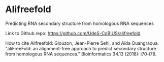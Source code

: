 # Alifreefold
Predicting RNA secondary structure from homologous RNA sequences

Link to Github repo: https://github.com/UdeS-CoBIUS/alifreefold

How to cite Alifreefold: Glouzon, Jean-Pierre Sehi, and Aïda Ouangraoua. "aliFreeFold: an alignment-free approach to predict secondary structure from homologous RNA sequences." Bioinformatics 34.13 (2018): i70-i78.
